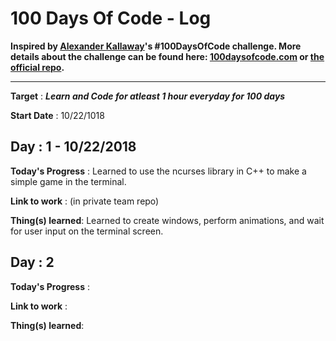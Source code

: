 # 100 Days Of Code - Log 

**Inspired by [Alexander Kallaway](https://twitter.com/ka11away)'s #100DaysOfCode challenge. More details about the challenge can be found here: [100daysofcode.com](http://100daysofcode.com/ "100daysofcode.com") or [the official repo](https://github.com/Kallaway/100-days-of-code "the official repo").**
***
**Target** : ***Learn and Code for atleast 1 hour everyday for 100 days***

**Start Date** : 10/22/1018 

Day : 1 - 10/22/2018
------
**Today's Progress** : Learned to use the ncurses library in C++ to make a simple game in the terminal. 

**Link to work** : (in private team repo)

**Thing(s) learned**: Learned to create windows, perform animations, and wait for user input on the terminal screen. 

Day : 2
------
**Today's Progress** : 

**Link to work** :

**Thing(s) learned**: 


